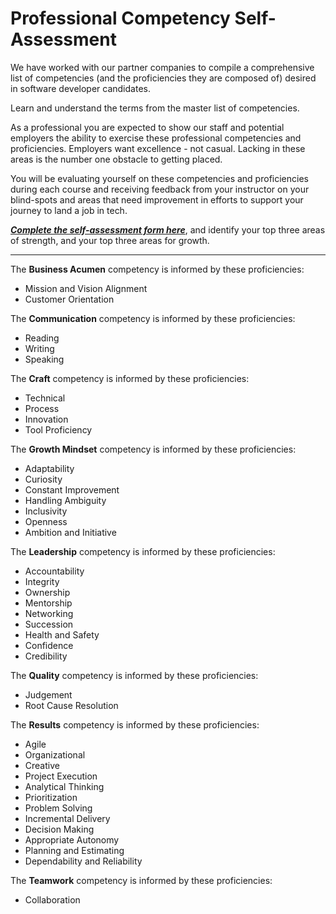 # Professional Competency Self-Assessment

We have worked with our partner companies to compile a comprehensive list of competencies (and the proficiencies they are composed of) desired in software developer candidates.

Learn and understand the terms from the master list of competencies.

As a professional you are expected to show our staff and potential employers the ability to exercise these professional competencies and proficiencies. Employers want excellence - not casual. Lacking in these areas is the number one obstacle to getting placed.

You will be evaluating yourself on these competencies and proficiencies during each course and receiving feedback from your instructor on your blind-spots and areas that need improvement in efforts to support your journey to land a job in tech.

***[Complete the self-assessment form here](https://goo.gl/forms/A7gFljI5OVSzGgdV2)***, and identify your top three areas of strength, and your top three areas for growth.

---

The **Business Acumen** competency is informed by these proficiencies:

- Mission and Vision Alignment
- Customer Orientation

The **Communication** competency is informed by these proficiencies:

- Reading
- Writing
- Speaking

The **Craft** competency is informed by these proficiencies:

- Technical
- Process
- Innovation
- Tool Proficiency

The **Growth Mindset** competency is informed by these proficiencies:

- Adaptability
- Curiosity
- Constant Improvement
- Handling Ambiguity
- Inclusivity
- Openness
- Ambition and Initiative

The **Leadership** competency is informed by these proficiencies:

- Accountability
- Integrity
- Ownership
- Mentorship
- Networking
- Succession
- Health and Safety
- Confidence
- Credibility

The **Quality** competency is informed by these proficiencies:

- Judgement
- Root Cause Resolution

The **Results** competency is informed by these proficiencies:

- Agile
- Organizational
- Creative
- Project Execution
- Analytical Thinking
- Prioritization
- Problem Solving
- Incremental Delivery
- Decision Making
- Appropriate Autonomy
- Planning and Estimating
- Dependability and Reliability

The **Teamwork** competency is informed by these proficiencies:

- Collaboration
